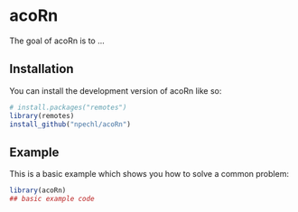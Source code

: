 # acoRn

<!-- badges: start -->

<!-- badges: end -->

The goal of acoRn is to ...

## Installation

You can install the development version of acoRn like so:

```R
# install.packages("remotes")
library(remotes)
install_github("npechl/acoRn")
```

## Example

This is a basic example which shows you how to solve a common problem:

``` r
library(acoRn)
## basic example code
```
